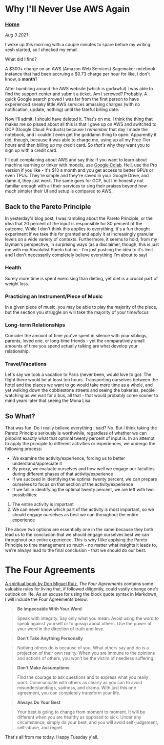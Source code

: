 # Why I'll Never Use AWS Again
### [Home](comacrae.github.io)
*Aug 3 2021* 

I woke up this morning with a couple minutes to spare before my writing sesh started, so I checked my email. 

What did I find?

A $300+ charge on an AWS (Amazon Web Services) Sagemaker notebook instance that had been accruing a $0.73 charge
per hour for like, I don't know, a **month**? 

After bumbling around the AWS website (which is godawful) I was able to find the support center and submit a ticket.
Am I screwed? Probably. A quick Google search proved I was far from the first person to have experienced sneaky little
AWS services amassing charges (with no notification, update, nothing) until the fateful billing date. 

Now I'll admit, I should have deleted it. That's on me. I think the thing that makes me so pissed about all this is that
I gave up on AWS and switched to GCP (Google Cloud Products) because I *remember* that day I made the notebook, and I 
couldn't even get the goddamn thing to open. Apparently it did, though, because it was able to charge me, using up
all my Free-Tier hours and then billing up my credit card. So *that's* why they want you to sign up with a credit card. 

I'll quit complaining about AWS and say this: if you want to learn about machine learning or tinker with models, use
[Google Colab](https://colab.research.google.com/). Hell, use the Pro version if you like - it's $10 a month and you get access to better GPUs or even 
TPUs. They're simple and they're saved in your Google Drive, and damn it, they just *work*. The same goes for GCP, but
I'm honestly not familiar enough with all their services to sing their praises beyond how much simpler their UI and 
setup is compared to AWS. 

## Back to the Pareto Principle

In yesterday's blog post, I was rambling about the Pareto Principle, or the idea that 20 percent of the input is responsible
for 80 percent of the outcome. While I don't think this applies to everything, it's a fun thought experiment if we take this
for granted and apply it at increasingly granular levels on a wide variety of contexts. Furthermore, it seems to hold, from my
layman's perspective, in surprising ways (as a disclaimer, though, this is just me with my Absolutist Pareto hat on - I'm just
pushing the idea to it's limit and I don't necessarily completely believe everything I'm about to say)

### Health

Surely more time is spent exercising than dieting, yet diet is a crucial part of weight loss. 

### Practicing an Instrument/Piece of Music

In a given piece of music, you may be able to play the majority of the piece, but the section you struggle on will take the majority of your time/focus

### Long-term Relationships 

Consider the amount of time you've spent in silence with your siblings, parents, loved one, or long-time friends - yet the comparatively small amounts of time you spend
actually talking are what develop your relationship. 

### Travel/Vacations

Let's say we took a vacation to Paris (never been, would love to go). The flight there would be at least ten hours. Transporting ourselves between the hotel and the places we want to go would take more time as a whole, and yet walking down the cobblestone streets and seeing the bakeries, people watching as we wait for a bus, all that - that would probably come sooner to mind years later that seeing the Mona Lisa.

## So What?

That was fun. Do I really believe everything I said? No. But I think taking the Pareto Principle seriously is worthwhile, regardless of whether we can pinpoint exactly what that optimal twenty percent of input is. In an attempt to apply the principle to different activities or experiences, we undergo the following process:

- We examine the activity/experience, forcing us to better understand/appreciate it
- By proxy, we evaluate ourselves and how well we engage our faculties during different phases of that activity/experience
- If we succeed in identifying the optimal twenty percent, we can prepare ourselves to focus on that section of the activity/experience
- If we fail in identifying the optimal twenty percent, we are left with two possibilities:

1. The entire activity is important
2. We can never know which part of the activity is most important, so we should engage ourselves as best we can throughout the entire experience

The above two options are essentially one in the same because they both lead us to the conclusion that we should engage ourselves best we can throughout our entire experience. This is why I like applying the Pareto Principle to time management so much - no matter what insights it leads to, we're always lead to the final conclusion - that we should do our best. 

# The Four Agreements

[A spiritual book by Don Miguel Ruiz](https://www.miguelruiz.com/the-four-agreements), *The Four Agreements* contains some valuable rules for living that, if followed diligently, could vastly change one's outlook on life. As an excuse for using the block quote syntax in Markdown, I will include the Four Agreements below: 

> **Be Impeccable With Your Word**

> Speak with integrity. Say only what you mean. Avoid using the word to speak against yourself or to gossip about others. Use the power of your word in the direction of truth and love.

> **Don't Take Anything Personally**

> Nothing others do is because of you. What others say and do is a projection of their own reality. When you are immune to the opinions and actions of others, you won't be the victim of needless suffering. 

> **Don't Make Assumptions**

> Find the courage to ask questions and to express what you really want. Communicate with others as clearly as you can to avoid misunderstandings, sadness, and drama. With just this one agreement, you can completely transform your life.

> **Always Do Your Best**

> Your best is going to change from moment to moment. It will be different when you are healthy as opposed to sick. Under any circumstance, simply do your best, and you will avoid self-judgement, self-abuse, and regret. 


That's all from me today. Happy Tuesday y'all.
